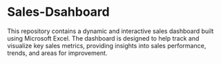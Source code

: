 # Sales-Dsahboard
This repository contains a dynamic and interactive sales dashboard built using Microsoft Excel. The dashboard is designed to help track and visualize key sales metrics, providing insights into sales performance, trends, and areas for improvement.
